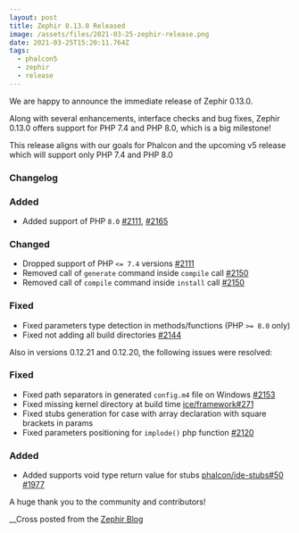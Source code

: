 ```yaml
---
layout: post
title: Zephir 0.13.0 Released
image: /assets/files/2021-03-25-zephir-release.png
date: 2021-03-25T15:20:11.764Z
tags:
  - phalcon5
  - zephir
  - release
---
```

We are happy to announce the immediate release of Zephir 0.13.0.
<!--more-->

Along with several enhancements, interface checks and bug fixes, Zephir 0.13.0 offers support for PHP 7.4 and PHP 8.0, which is a big milestone!

This release aligns with our goals for Phalcon and the upcoming v5 release which will support only PHP 7.4 and PHP 8.0

### Changelog
### Added
- Added support of PHP `8.0` [#2111](https://github.com/zephir-lang/zephir/pull/2111), [#2165](https://github.com/zephir-lang/zephir/pull/2165)

### Changed
- Dropped support of PHP `<= 7.4` versions [#2111](https://github.com/zephir-lang/zephir/pull/2111)
- Removed call of `generate` command inside `compile` call [#2150](https://github.com/zephir-lang/zephir/pull/2150)
- Removed call of `compile` command inside `install` call [#2150](https://github.com/zephir-lang/zephir/pull/2150)

### Fixed
- Fixed parameters type detection in methods/functions (PHP `>= 8.0` only)
- Fixed not adding all build directories [#2144](https://github.com/zephir-lang/zephir/pull/2144)

Also in versions 0.12.21 and 0.12.20, the following issues were resolved:
### Fixed
- Fixed path separators in generated `config.m4` file on Windows [#2153](https://github.com/zephir-lang/zephir/issues/2153)
- Fixed missing kernel directory at build time [ice/framework#271](https://github.com/ice/framework/issues/271)
- Fixed stubs generation for case with array declaration with square brackets in params
- Fixed parameters positioning for `implode()` php function [#2120](https://github.com/zephir-lang/zephir/issues/2120)
### Added
- Added supports void type return value for stubs
  [phalcon/ide-stubs#50](https://github.com/phalcon/ide-stubs/pull/50)
  [#1977](https://github.com/zephir-lang/zephir/issues/1977)

A huge thank you to the community and contributors!

__Cross posted from the [Zephir Blog](https://blog.zephir-lang.com/post/zephir-0-13-0)